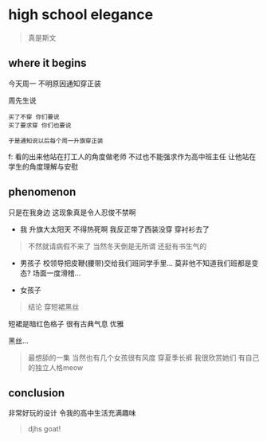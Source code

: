 # high school elegance

> 真是斯文

## where it begins

今天周一
不明原因通知穿正装

周先生说
```
买了不穿 你们要说
买了要求穿 你们也要说
```

```
于是通知说以后每个周一升旗穿正装
```

f:
看的出来他站在打工人的角度做老师
不过也不能强求作为高中班主任
让他站在学生的角度理解与安慰

## phenomenon

只是在我身边
这现象真是令人忍俊不禁啊

- 我
升旗大太阳天 不得热死啊
我反正带了西装没穿 穿衬衫去了
> 不然就请病假不来了
当然冬天倒是无所谓 还挺有书生气的

- 男孩子
校领导把皮鞭(腰带)交给我们班同学手里...
莫非他不知道我们班都是变态?
场面一度滑稽...

- 女孩子
> 结论
> 穿短裙黑丝

短裙是暗红色格子
很有古典气息 优雅

黑丝...
> 最想舔的一集
当然也有几个女孩很有风度
穿夏季长裤
我很欣赏她们 有自己的独立人格meow

## conclusion
非常好玩的设计
令我的高中生活充满趣味
> djhs goat!




